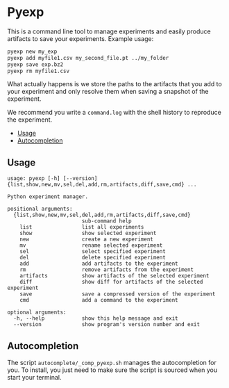 # Pyexp

This is a command line tool to manage experiments and easily produce artifacts to save your experiments.
Example usage:

```bash
pyexp new my_exp
pyexp add myfile1.csv my_second_file.pt ../my_folder
pyexp save exp.bz2
pyexp rm myfile1.csv
```

What actually happens is we store the paths to the artifacts that you add to your experiment and only resolve them when saving a snapshot of the experiment.

We recommend you write a ``command.log`` with the shell history to reproduce the experiment.

<!-- toc -->

- [Usage](#usage)
- [Autocompletion](#autocompletion)

<!-- tocstop -->

## Usage

```
usage: pyexp [-h] [--version] {list,show,new,mv,sel,del,add,rm,artifacts,diff,save,cmd} ...

Python experiment manager.

positional arguments:
  {list,show,new,mv,sel,del,add,rm,artifacts,diff,save,cmd}
                        sub-command help
    list                list all experiments
    show                show selected experiment
    new                 create a new experiment
    mv                  rename selected experiment
    sel                 select specified experiment
    del                 delete specified experiment
    add                 add artifacts to the experiment
    rm                  remove artifacts from the experiment
    artifacts           show artifacts of the selected experiment
    diff                show diff for artifacts of the selected experiment
    save                save a compressed version of the experiment
    cmd                 add a command to the experiment

optional arguments:
  -h, --help            show this help message and exit
  --version             show program's version number and exit
```

## Autocompletion

The script ``autocomplete/_comp_pyexp.sh`` manages the autocompletion for you.
To install, you just need to make sure the script is sourced when you start your terminal.
